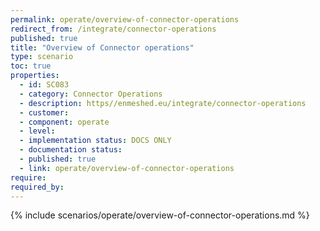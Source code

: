 ```yaml
---
permalink: operate/overview-of-connector-operations
redirect_from: /integrate/connector-operations
published: true
title: "Overview of Connector operations"
type: scenario
toc: true
properties:
  - id: SC083
  - category: Connector Operations
  - description: https//enmeshed.eu/integrate/connector-operations
  - customer:
  - component: operate
  - level:
  - implementation status: DOCS ONLY
  - documentation status:
  - published: true
  - link: operate/overview-of-connector-operations
require:
required_by:
---
```


{% include scenarios/operate/overview-of-connector-operations.md %}
